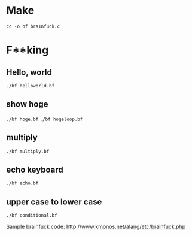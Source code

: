 # Make
`cc -o bf bra1nfuck.c`

# F**king
## Hello, world
`./bf helloworld.bf`

## show hoge
`./bf hoge.bf`
`./bf hogeloop.bf`

## multiply
`./bf multiply.bf`

## echo keyboard
`./bf echo.bf`

## upper case to lower case
`./bf conditional.bf`


Sample brainfuck code:
http://www.kmonos.net/alang/etc/brainfuck.php
